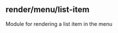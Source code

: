 <a name="module_render/menu/list-item"></a>

## render/menu/list-item
Module for rendering a list item in the menu

